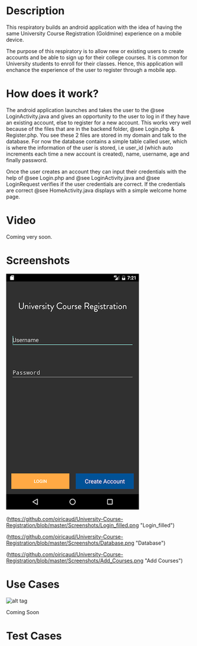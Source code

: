 Description
======
This respiratory builds an android application with the idea of having the same University Course Registration (Goldmine) experience on a mobile device.

The purpose of this respiratory is to allow new or existing users to create accounts and be able to sign up for their college courses. It is common for University students to enroll for their classes. Hence, this application will enchance the experience of the user to register through a mobile app.

How does it work?
======

The android application launches and takes the user to the @see LoginActivity.java and gives an opportunity to the user to log in if they have an existing account, else to register for a new account. This works very well because of the files that are in the backend folder, @see Login.php & 
Register.php. You see these 2 files are stored in my domain and talk to the database. For now the database contains a simple table called user, which
is where the information of the user is stored, i.e user_id (which auto increments each time a new account is created), name, username, age and
finally password.  

Once the user creates an account they can input their credentials with the help of @see Login.php and @see LoginActivity.java and @see LoginRequest verifies if the user credentials are correct. If the credentials are correct @see HomeActivity.java displays with a simple welcome home page.

Video 
======
Coming very soon.

Screenshots
======
![alt tag](Screenshots/Home-2.png "Log in")

(https://github.com/oiricaud/University-Course-Registration/blob/master/Screenshots/Login_filled.png "Login_filled")

(https://github.com/oiricaud/University-Course-Registration/blob/master/Screenshots/Database.png "Database")

(https://github.com/oiricaud/University-Course-Registration/blob/master/Screenshots/Add_Courses.png "Add Courses")

Use Cases
======
![alt tag](https://cloud.githubusercontent.com/assets/11867058/21087373/7487f0e2-bfe2-11e6-8bf9-d97d105b385b.png)

Coming Soon

Test Cases
======
